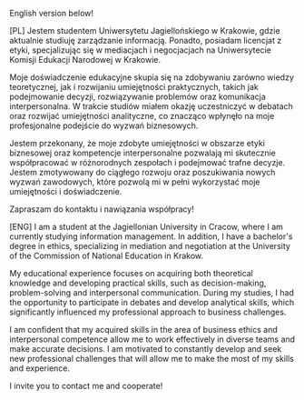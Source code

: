 English version below!

[PL]
Jestem studentem Uniwersytetu Jagiellońskiego w Krakowie, gdzie aktualnie studiuję zarządzanie informacją. Ponadto, posiadam licencjat z etyki, specjalizując się w mediacjach i negocjacjach na Uniwersytecie Komisji Edukacji Narodowej w Krakowie.

Moje doświadczenie edukacyjne skupia się na zdobywaniu zarówno wiedzy teoretycznej, jak i rozwijaniu umiejętności praktycznych, takich jak podejmowanie decyzji, rozwiązywanie problemów oraz komunikacja interpersonalna. W trakcie studiów miałem okazję uczestniczyć w debatach oraz rozwijać umiejętności analityczne, co znacząco wpłynęło na moje profesjonalne podejście do wyzwań biznesowych.

Jestem przekonany, że moje zdobyte umiejętności w obszarze etyki biznesowej oraz kompetencje interpersonalne pozwalają mi skutecznie współpracować w różnorodnych zespołach i podejmować trafne decyzje. Jestem zmotywowany do ciągłego rozwoju oraz poszukiwania nowych wyzwań zawodowych, które pozwolą mi w pełni wykorzystać moje umiejętności i doświadczenie.

Zapraszam do kontaktu i nawiązania współpracy!


[ENG]
I am a student at the Jagiellonian University in Cracow, where I am currently studying information management. In addition, I have a bachelor's degree in ethics, specializing in mediation and negotiation at the University of the Commission of National Education in Krakow.

My educational experience focuses on acquiring both theoretical knowledge and developing practical skills, such as decision-making, problem-solving and interpersonal communication. During my studies, I had the opportunity to participate in debates and develop analytical skills, which significantly influenced my professional approach to business challenges.

I am confident that my acquired skills in the area of business ethics and interpersonal competence allow me to work effectively in diverse teams and make accurate decisions. I am motivated to constantly develop and seek new professional challenges that will allow me to make the most of my skills and experience.

I invite you to contact me and cooperate!
<!---
Przemyslaw-Piotrowski/Przemyslaw-Piotrowski is a ✨ special ✨ repository because its `README.md` (this file) appears on your GitHub profile.
You can click the Preview link to take a look at your changes.
--->
